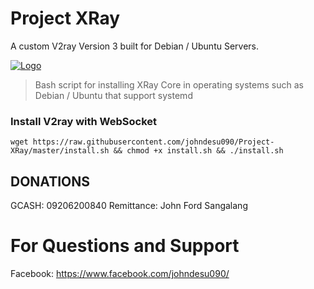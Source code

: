 # Project XRay
A custom V2ray Version 3 built for Debian / Ubuntu Servers.

[![Logo](https://www.unex.com.tw/uploads/productsliders/5bda640e051c0.png)](https://github.com/johndesu090/fhs-install-v2ray)

> Bash script for installing XRay Core in operating systems such as Debian / Ubuntu that support systemd

### Install V2ray with WebSocket

```
wget https://raw.githubusercontent.com/johndesu090/Project-XRay/master/install.sh && chmod +x install.sh && ./install.sh
```

## DONATIONS

GCASH: 09206200840
Remittance: John Ford Sangalang

# For Questions and Support
Facebook: https://www.facebook.com/johndesu090/
